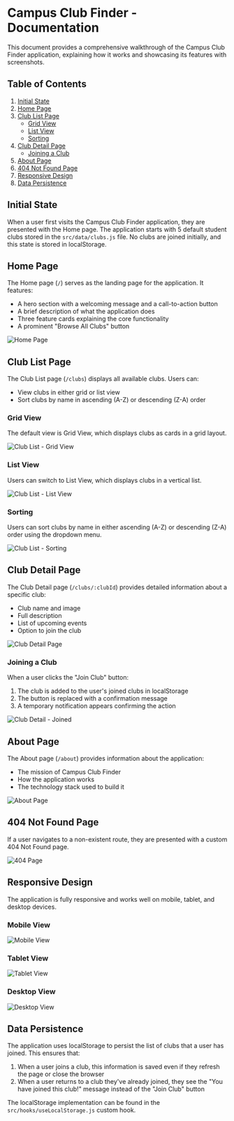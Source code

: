 # Campus Club Finder - Documentation

This document provides a comprehensive walkthrough of the Campus Club Finder application, explaining how it works and showcasing its features with screenshots.

## Table of Contents

1. [Initial State](#initial-state)
2. [Home Page](#home-page)
3. [Club List Page](#club-list-page)
   - [Grid View](#grid-view)
   - [List View](#list-view)
   - [Sorting](#sorting)
4. [Club Detail Page](#club-detail-page)
   - [Joining a Club](#joining-a-club)
5. [About Page](#about-page)
6. [404 Not Found Page](#404-not-found-page)
7. [Responsive Design](#responsive-design)
8. [Data Persistence](#data-persistence)

## Initial State

When a user first visits the Campus Club Finder application, they are presented with the Home page. The application starts with 5 default student clubs stored in the `src/data/clubs.js` file. No clubs are joined initially, and this state is stored in localStorage.

## Home Page

The Home page (`/`) serves as the landing page for the application. It features:

- A hero section with a welcoming message and a call-to-action button
- A brief description of what the application does
- Three feature cards explaining the core functionality
- A prominent "Browse All Clubs" button

![Home Page](screenshots/home-page.png)

## Club List Page

The Club List page (`/clubs`) displays all available clubs. Users can:

- View clubs in either grid or list view
- Sort clubs by name in ascending (A-Z) or descending (Z-A) order

### Grid View

The default view is Grid View, which displays clubs as cards in a grid layout.

![Club List - Grid View](screenshots/club-list-grid.png)

### List View

Users can switch to List View, which displays clubs in a vertical list.

![Club List - List View](screenshots/club-list-list.png)

### Sorting

Users can sort clubs by name in either ascending (A-Z) or descending (Z-A) order using the dropdown menu.

![Club List - Sorting](screenshots/club-list-sorting.png)

## Club Detail Page

The Club Detail page (`/clubs/:clubId`) provides detailed information about a specific club:

- Club name and image
- Full description
- List of upcoming events
- Option to join the club

![Club Detail Page](screenshots/club-detail.png)

### Joining a Club

When a user clicks the "Join Club" button:

1. The club is added to the user's joined clubs in localStorage
2. The button is replaced with a confirmation message
3. A temporary notification appears confirming the action

![Club Detail - Joined](screenshots/club-detail-joined.png)

## About Page

The About page (`/about`) provides information about the application:

- The mission of Campus Club Finder
- How the application works
- The technology stack used to build it

![About Page](screenshots/about-page.png)

## 404 Not Found Page

If a user navigates to a non-existent route, they are presented with a custom 404 Not Found page.

![404 Page](screenshots/404-page.png)

## Responsive Design

The application is fully responsive and works well on mobile, tablet, and desktop devices.

### Mobile View

![Mobile View](screenshots/mobile-view.png)

### Tablet View

![Tablet View](screenshots/tablet-view.png)

### Desktop View

![Desktop View](screenshots/desktop-view.png)

## Data Persistence

The application uses localStorage to persist the list of clubs that a user has joined. This ensures that:

1. When a user joins a club, this information is saved even if they refresh the page or close the browser
2. When a user returns to a club they've already joined, they see the "You have joined this club!" message instead of the "Join Club" button

The localStorage implementation can be found in the `src/hooks/useLocalStorage.js` custom hook.
